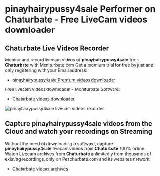 # pinayhairypussy4sale Performer on Chaturbate - Free LiveCam videos downloader

## Chaturbate Live Videos Recorder

Monitor and record livecam videos of **pinayhairypussy4sale** from **Chaturbate** with Moniturbate.com
Get a premium trial for free by just and only registering with your Email address:
* [pinayhairypussy4sale Premium videos downloader](https://moniturbate.com/request-demo-licence-key.html)

Free livecam videos downloader - Moniturbate Software:
* [Chaturbate videos downloader](https://moniturbate.com/moniturbate-download-software.html)

![pinayhairypussy4sale livecam videos recorder](https://peachurnet.com/templates/moniturbate-software.png)


## Capture pinayhairypussy4sale videos from the Cloud and watch your recordings on Streaming

Without the need of downloading a software, capture **pinayhairypussy4sale** livecam videos from **Chaturbate** 100% online.
Watch Livecam archives from **Chaturbate** unlimitedly from thousands of existing recordings, only on Peachurbate.com and its websites network:
* [Chaturbate videos archives](https://peachurnet.com/)